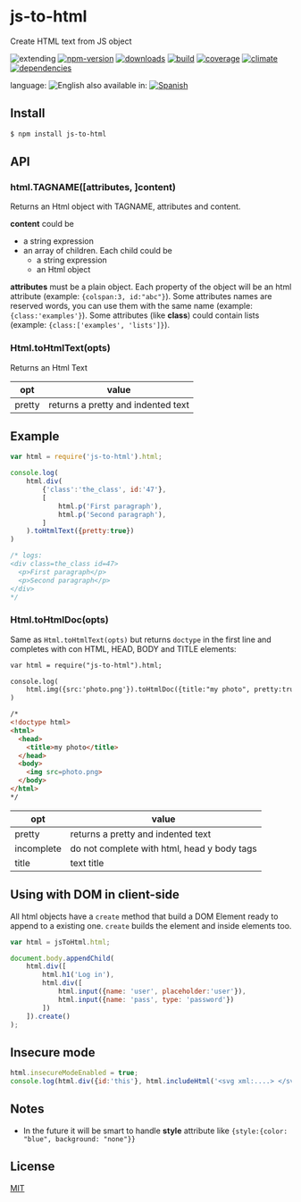 # js-to-html


Create HTML text from JS object


![extending](https://img.shields.io/badge/stability-extending-orange.svg)
[![npm-version](https://img.shields.io/npm/v/js-to-html.svg)](https://npmjs.org/package/js-to-html)
[![downloads](https://img.shields.io/npm/dm/js-to-html.svg)](https://npmjs.org/package/js-to-html)
[![build](https://img.shields.io/travis/codenautas/js-to-html/master.svg)](https://travis-ci.org/codenautas/js-to-html)
[![coverage](https://img.shields.io/coveralls/codenautas/js-to-html/master.svg)](https://coveralls.io/r/codenautas/js-to-html)
[![climate](https://img.shields.io/codeclimate/github/codenautas/js-to-html.svg)](https://codeclimate.com/github/codenautas/js-to-html)
[![dependencies](https://img.shields.io/david/codenautas/js-to-html.svg)](https://david-dm.org/codenautas/js-to-html)


language: ![English](https://raw.githubusercontent.com/codenautas/multilang/master/img/lang-en.png)
also available in:
[![Spanish](https://raw.githubusercontent.com/codenautas/multilang/master/img/lang-es.png)](LEEME.md)

## Install


```sh
$ npm install js-to-html
```

## API

### html.TAGNAME([attributes, ]content)
Returns an Html object with TAGNAME, attributes and content.


**content** could be
 * a string expression
 * an array of children. Each child could be
   * a string expression
   * an Html object


**attributes** must be a plain object. Each property of the object will be an html attribute (example: `{colspan:3, id:"abc"}`).
Some attributes names are reserved words, you can use them with the same name (example: `{class:'examples'}`).
Some attributes (like **class**) could contain lists (example: `{class:['examples', 'lists']}`).

### Html.toHtmlText(opts)

Returns an Html Text

opt  | value
-----|-------
pretty | returns a pretty and indented text

## Example

```js
var html = require('js-to-html').html;

console.log(
    html.div(
        {'class':'the_class', id:'47'},
        [
            html.p('First paragraph'),
            html.p('Second paragraph'),
        ]
    ).toHtmlText({pretty:true})
)

/* logs:
<div class=the_class id=47>
  <p>First paragraph</p>
  <p>Second paragraph</p>
</div>
*/
```

### Html.toHtmlDoc(opts)

Same as `Html.toHtmlText(opts)` but returns `doctype` in the first line and completes with con HTML, HEAD, BODY and TITLE elements:


```html
var html = require("js-to-html").html;

console.log(
    html.img({src:'photo.png'}).toHtmlDoc({title:"my photo", pretty:true})
)

/*
<!doctype html>
<html>
  <head>
    <title>my photo</title>
  </head>
  <body>
    <img src=photo.png>
  </body>
</html>
*/
```

opt        | value
-----------|-------
pretty     | returns a pretty and indented text
incomplete | do not complete with  html, head y body tags
title      | text title

## Using with DOM in client-side

All html objects have a `create` method that build a DOM Element ready to append to a existing one.
`create` builds the element and inside elements too.

```js
var html = jsToHtml.html;

document.body.appendChild(
    html.div([
        html.h1('Log in'),
        html.div([
            html.input({name: 'user', placeholder:'user'}),
            html.input({name: 'pass', type: 'password'})
        ])
    ]).create()
);

```

## Insecure mode


```js
html.insecureModeEnabled = true;
console.log(html.div({id:'this'}, html.includeHtml('<svg xml:....> </svg>')));
```

## Notes
 * In the future it will be smart to handle **style** attribute like `{style:{color: "blue", background: "none"}}`

## License


[MIT](LICENSE)
